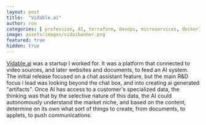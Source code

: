 ```yaml
---
layout: post
title:  "Vidable.ai"
author: ron
categories: [ profession, AI, terraform, devops, microservices, docker]
image: assets/images/vidaibanner.png
featured: true
hidden: true
---
```


[Vidable.ai](https://www.vidable.ai/) was a startup I worked for. It was a platform that connected to video sources, and later websites and documents, to feed an AI system. The initial release focused on a chat assistant feature, but the main R&D focus i lead was looking beyond the chat box, and into creating ai generated "artifacts". Once AI has access to a customer's specialized data, the thinking was that by the selective nature of this data, the AI could autonomously understand the market niche, and based on the content, determine on its own what sort of things to create, from documents, to applets, to push communications.